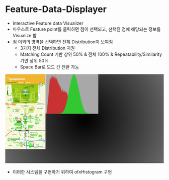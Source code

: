 Feature-Data-Displayer
======================
- Interactive Feature data Visualizer
- 마우스로 Feature point를 클릭하면 점이 선택되고, 선택된 점에 해당되는 정보를 Visualize 함
- 점 이외의 영역을 선택하면 전체 Distribution이 보여짐
    - 3가지 전체 Distribution 지원
    - Matching Count 기반 상위 50% & 전체 100% & Repeatability/Similarity 기반 상위 50%
    - Space Bar로 모드 간 전환 가능

![](https://raw.githubusercontent.com/msl-kist/Feature-Data-Displayer/master/screenshots/screenshot.png)

- 이러한 시스템을 구현하기 위하여 ofxHistogram 구현

